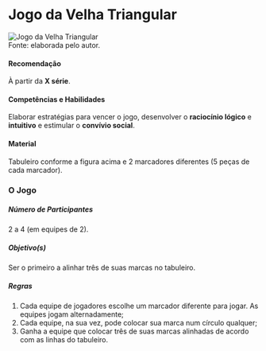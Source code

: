 # Jogo da Velha Triangular  

![Jogo da Velha Triangular](/imagens/jogos/.png "Jogo da Velha Triangular")  
Fonte: elaborada pelo autor.  

#### <i class="fa fa-thumbs-o-up"></i> Recomendação
À partir da **X série**.  

#### <i class="fa fa-child"></i> Competências e Habilidades  
Elaborar estratégias para vencer o jogo, desenvolver o **raciocínio lógico** e **intuitivo** e estimular o **convívio social**.  

#### <i class="fa fa-scissors"></i> Material  
Tabuleiro conforme a figura acima e 2 marcadores diferentes (5 peças de cada marcador).  

### <div class="row text-center">O Jogo</div>  
##### <i class="fa fa-users"></i> Número de Participantes  
2 a 4 (em equipes de 2).  

##### <i class="fa fa-trophy"></i> Objetivo(s)  
Ser o primeiro a alinhar três de suas marcas no tabuleiro.  

##### <i class="fa fa-thumb-tack"></i> Regras  
1. Cada equipe de jogadores escolhe um marcador diferente para jogar. As equipes jogam alternadamente;  
2. Cada equipe, na sua vez, pode colocar sua marca num círculo qualquer;  
3. Ganha a equipe que colocar três de suas marcas alinhadas de acordo com as linhas do tabuleiro.  

<br/>  
<br/>  
